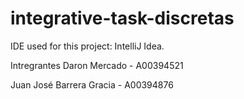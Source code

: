 # integrative-task-discretas
IDE used for this project: IntelliJ Idea.

Intregrantes
Daron Mercado - A00394521

Juan José Barrera Gracia - A00394876
